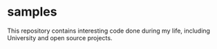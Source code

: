 # samples
This repository contains interesting code done during my life, including University and open source projects.
